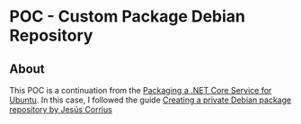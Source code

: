 # POC - Custom Package Debian Repository


## About

This POC is a continuation from the [Packaging a .NET Core Service for Ubuntu](https://github.com/UlisesGascon/poc-packaging-dot-net-core-service-for-ubuntu). In this case, I followed the guide [Creating a private Debian package repository by Jesús Corrius](https://medium.com/bluekiri/packaging-a-net-core-service-for-ubuntu-4f8e9202d1e5)

